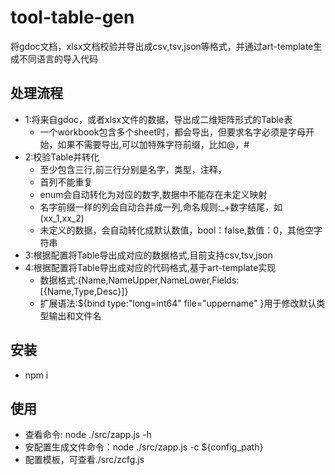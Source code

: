 # tool-table-gen

将gdoc文档，xlsx文档校验并导出成csv,tsv,json等格式，并通过art-template生成不同语言的导入代码

## 处理流程
* 1:将来自gdoc，或者xlsx文件的数据，导出成二维矩阵形式的Table表
    - 一个workbook包含多个sheet时，都会导出，但要求名字必须是字母开始，如果不需要导出,可以加特殊字符前缀，比如@，#
* 2:校验Table并转化
    - 至少包含三行,前三行分别是名字，类型，注释，
    - 首列不能重复
    - enum会自动转化为对应的数字,数据中不能存在未定义映射
    - 名字前缀一样的列会自动合并成一列,命名规则:_+数字结尾，如(xx_1,xx_2)
    - 未定义的数据，会自动转化成默认数值，bool：false,数值：0，其他空字符串
* 3:根据配置将Table导出成对应的数据格式,目前支持csv,tsv,json
* 4:根据配置将Table导出成对应的代码格式,基于art-template实现
    - 数据格式:{Name,NameUpper,NameLower,Fields:[{Name,Type,Desc}]}
    - 扩展语法:${bind type:"long=int64" file="uppername" }用于修改默认类型输出和文件名
    
## 安装
* npm i

## 使用
* 查看命令: node ./src/zapp.js -h
* 安配置生成文件命令：node ./src/zapp.js -c ${config_path}
* 配置模板，可查看./src/zcfg.js